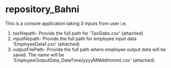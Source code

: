# repository_Bahni

This is a console application taking 3 inputs from user i.e. 
1. taxfilepath- Provide the full path for 'TaxSlabs.csv' (attached)
2. inputfilepath- Provide the full path for employee input data 'EmployeeData1.csv' (attached)
3. outputFilePath- Provide the full path where employee output data  will be saved. The name will be 'EmployeeOutputData_DateTime(yyyyMMddhhmm).csv' (attached)


